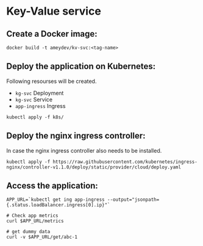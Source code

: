 # Key-Value service

## Create a Docker image:

```shell
docker build -t ameydev/kv-svc:<tag-name>
```

## Deploy the application on Kubernetes:

Following resourses will be created.
- `kg-svc` Deployment
- `kg-svc` Service
- `app-ingress` Ingress

```shell
kubectl apply -f k8s/
```

## Deploy the nginx ingress controller:

In case the nginx ingress controller also needs to be installed.

```shell
kubectl apply -f https://raw.githubusercontent.com/kubernetes/ingress-nginx/controller-v1.1.0/deploy/static/provider/cloud/deploy.yaml
```

## Access the application:

```shell
APP_URL=`kubectl get ing app-ingress --output="jsonpath={.status.loadBalancer.ingress[0].ip}"`

# Check app metrics
curl $APP_URL/metrics

# get dummy data
curl -v $APP_URL/get/abc-1

```
